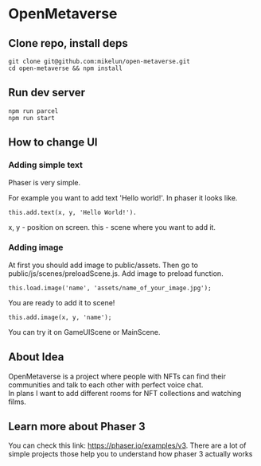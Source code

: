 # OpenMetaverse

## Clone repo, install deps

```
git clone git@github.com:mikelun/open-metaverse.git
cd open-metaverse && npm install
```

## Run dev server

```
npm run parcel
npm run start
```

## How to change UI 
### Adding simple text
Phaser is very simple.

For example you want to add text 'Hello world!'.
In phaser it looks like.
```
this.add.text(x, y, 'Hello World!'). 
```
x, y - position on screen. 
this - scene where you want to add it. 

### Adding image
At first you should add image to public/assets. 
Then go to public/js/scenes/preloadScene.js. 
Add image to preload function. 
```
this.load.image('name', 'assets/name_of_your_image.jpg');
```
You are ready to add it to scene!  
```
this.add.image(x, y, 'name');
```
You can try it on GameUIScene or MainScene. 
## About Idea
OpenMetaverse is a project where people with NFTs can find their communities and talk to each other with perfect voice chat.    
In plans I want to add different rooms for NFT collections and watching films.
## Learn more about Phaser 3 
You can check this link: https://phaser.io/examples/v3. 
There are a lot of simple projects those help you to understand how phaser 3 actually works
